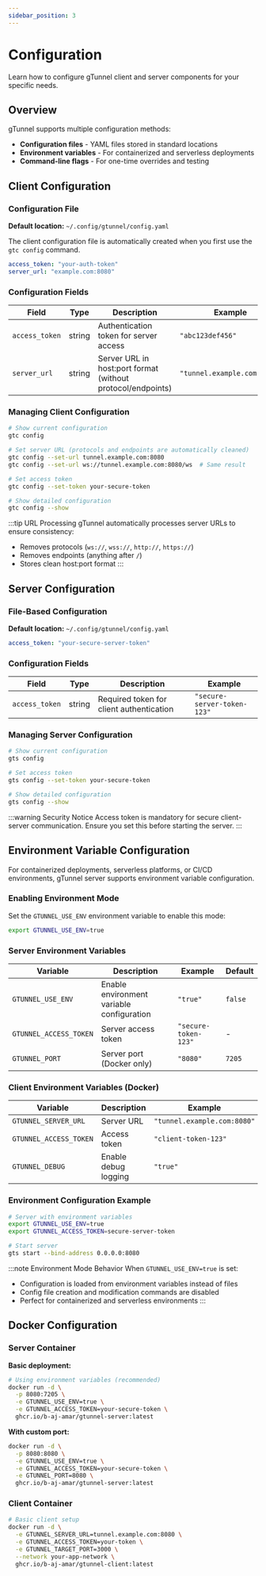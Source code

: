 ```yaml
---
sidebar_position: 3
---
```


# Configuration

Learn how to configure gTunnel client and server components for your specific needs.

## Overview

gTunnel supports multiple configuration methods:

- **Configuration files** - YAML files stored in standard locations
- **Environment variables** - For containerized and serverless deployments
- **Command-line flags** - For one-time overrides and testing

## Client Configuration

### Configuration File

**Default location:** `~/.config/gtunnel/config.yaml`

The client configuration file is automatically created when you first use the `gtc config` command.

```yaml
access_token: "your-auth-token"
server_url: "example.com:8080"
```

### Configuration Fields

| Field | Type | Description | Example |
|-------|------|-------------|---------|
| `access_token` | string | Authentication token for server access | `"abc123def456"` |
| `server_url` | string | Server URL in host:port format (without protocol/endpoints) | `"tunnel.example.com:8080"` |

### Managing Client Configuration

```bash
# Show current configuration
gtc config

# Set server URL (protocols and endpoints are automatically cleaned)
gtc config --set-url tunnel.example.com:8080
gtc config --set-url ws://tunnel.example.com:8080/ws  # Same result

# Set access token
gtc config --set-token your-secure-token

# Show detailed configuration
gtc config --show
```

:::tip URL Processing
gTunnel automatically processes server URLs to ensure consistency:
- Removes protocols (`ws://`, `wss://`, `http://`, `https://`)
- Removes endpoints (anything after `/`)
- Stores clean host:port format
:::

## Server Configuration

### File-Based Configuration

**Default location:** `~/.config/gtunnel/config.yaml`

```yaml
access_token: "your-secure-server-token"
```

### Configuration Fields

| Field | Type | Description | Example |
|-------|------|-------------|---------|
| `access_token` | string | Required token for client authentication | `"secure-server-token-123"` |

### Managing Server Configuration

```bash
# Show current configuration
gts config

# Set access token
gts config --set-token your-secure-token

# Show detailed configuration
gts config --show
```

:::warning Security Notice
Access token is mandatory for secure client-server communication. Ensure you set this before starting the server.
:::

## Environment Variable Configuration

For containerized deployments, serverless platforms, or CI/CD environments, gTunnel server supports environment variable configuration.

### Enabling Environment Mode

Set the `GTUNNEL_USE_ENV` environment variable to enable this mode:

```bash
export GTUNNEL_USE_ENV=true
```

### Server Environment Variables

| Variable | Description | Example | Default |
|----------|-------------|---------|---------|
| `GTUNNEL_USE_ENV` | Enable environment variable configuration | `"true"` | `false` |
| `GTUNNEL_ACCESS_TOKEN` | Server access token | `"secure-token-123"` | - |
| `GTUNNEL_PORT` | Server port (Docker only) | `"8080"` | `7205` |

### Client Environment Variables (Docker)

| Variable | Description | Example | Default |
|----------|-------------|---------|---------|
| `GTUNNEL_SERVER_URL` | Server URL | `"tunnel.example.com:8080"` | - |
| `GTUNNEL_ACCESS_TOKEN` | Access token | `"client-token-123"` | - |
| `GTUNNEL_DEBUG` | Enable debug logging | `"true"` | `"false"` |

### Environment Configuration Example

```bash
# Server with environment variables
export GTUNNEL_USE_ENV=true
export GTUNNEL_ACCESS_TOKEN=secure-server-token

# Start server
gts start --bind-address 0.0.0.0:8080
```

:::note Environment Mode Behavior
When `GTUNNEL_USE_ENV=true` is set:
- Configuration is loaded from environment variables instead of files
- Config file creation and modification commands are disabled
- Perfect for containerized and serverless environments
:::

## Docker Configuration

### Server Container

**Basic deployment:**

```bash
# Using environment variables (recommended)
docker run -d \
  -p 8080:7205 \
  -e GTUNNEL_USE_ENV=true \
  -e GTUNNEL_ACCESS_TOKEN=your-secure-token \
  ghcr.io/b-aj-amar/gtunnel-server:latest
```

**With custom port:**

```bash
docker run -d \
  -p 8080:8080 \
  -e GTUNNEL_USE_ENV=true \
  -e GTUNNEL_ACCESS_TOKEN=your-secure-token \
  -e GTUNNEL_PORT=8080 \
  ghcr.io/b-aj-amar/gtunnel-server:latest
```

### Client Container

```bash
# Basic client setup
docker run -d \
  -e GTUNNEL_SERVER_URL=tunnel.example.com:8080 \
  -e GTUNNEL_ACCESS_TOKEN=your-token \
  -e GTUNNEL_TARGET_PORT=3000 \
  --network your-app-network \
  ghcr.io/b-aj-amar/gtunnel-client:latest
```

